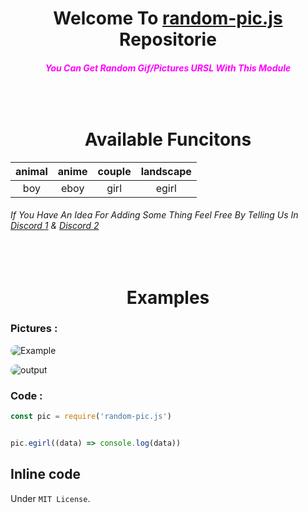 <h1 style="text-align:center">Welcome To <a href="https://www.npmjs.com/package/random-pic.js">random-pic.js</a> Repositorie</h1>

<h5 style="text-align:center;color:magenta;">You Can Get Random Gif/Pictures URSL With This Module</h5>


<h1 style="text-align:center;padding-top:50px;"> Available Funcitons</h1>

| animal  | anime |couple |landscape|
| :-------------: |:-------------:|:-------------:|:-------------:|
| boy| eboy     |girl |egirl|

<h6> If You Have An Idea For Adding Some Thing Feel Free By Telling Us In <a href="https://discord.gg/6WtJZAWEfR">Discord 1</a> &  <a href="https://discord.gg/nJUAbk5eeu">Discord 2</a></h67>

<h1 style="text-align:center;padding-top:50px;"> Examples </h1>


<h3> Pictures :</h3>

<img src="https://cdn.discordapp.com/attachments/802560816426516531/876412446817001483/unknown.png" style="border-radius: 10px;" alt="Example"
/>

<img src="https://cdn.discordapp.com/attachments/802560816426516531/876410659821211688/unknown.png" style="border-radius: 10px;" alt="output"
/>


<h3> Code :</h3>


```javascript   
const pic = require('random-pic.js')


pic.egirl((data) => console.log(data))

```

## Inline code

Under `MIT License`.

